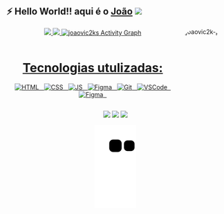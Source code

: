 ## ⚡ Hello World!! aqui é o <a href="https://github.com/joaovic2k">João</a> <img src="https://raw.githubusercontent.com/iampavangandhi/iampavangandhi/master/gifs/Hi.gif" width="30px">
<img align="right" alt="joaovic2k-pic" height="150" style="border-radius:50px;" src="https://avatars.githubusercontent.com/u/79641024?v=4">
<div align="center">
  <a href="https://www.instagram.com/code_dev2k">
  <img height="130em" src="https://github-readme-stats.vercel.app/api/top-langs/?username=joaovic2k&layout=compact&langs_count=7&theme=midnight-purple"/>
  <img height="130em" src="https://github-readme-stats.vercel.app/api?username=joaovic2k&show_icons=true&theme=midnight-purple&include_all_commits=true&count_private=true"/>
  <img alt="joaovic2ks Activity Graph" src="https://activity-graph.herokuapp.com/graph?username=joaovic2k&custom_title=joaovic2k%27s%20Contribution%20Graph&bg_color=121214&color=737380&line=28203e&point=8257e5&hide_border=true" />
    
</div>
<div align="center"><br>
  <h1>Tecnologias utulizadas:</h1>
  
  ![HTML](./img/html.svg) &nbsp;
  ![CSS](./img/css.svg) &nbsp;
  ![JS](./img/js.svg) &nbsp;
  ![Figma](./img/nodejs.svg) &nbsp;
  ![Git](./img/git.svg) &nbsp;
  ![VSCode](./img/vscode.svg) &nbsp;
  ![Figma](./img/figma.svg) &nbsp;
  
</div>
  
  ##
 
<div align="center"> 
  <a href="https://instagram.com/code_dev2k" target="_blank"><img src="https://img.shields.io/badge/-Instagram-%23E4405F?style=for-the-badge&logo=instagram&logoColor=white" target="_blank"></a>
  <a href = "mailto:joaovictorca2004@gmail.com"><img src="https://img.shields.io/badge/-Gmail-%23333?style=for-the-badge&logo=gmail&logoColor=white" target="_blank"></a>
  <a href="https://www.linkedin.com/in/jo%C3%A3o-victor-790116213/" target="_blank"><img src="https://img.shields.io/badge/-LinkedIn-%230077B5?style=for-the-badge&logo=linkedin&logoColor=white" target="_blank"></a>  
 
  ![Snake animation](https://github.com/joaovic2k/joaovic2k/blob/output/github-contribution-grid-snake.svg)
 
</div>
